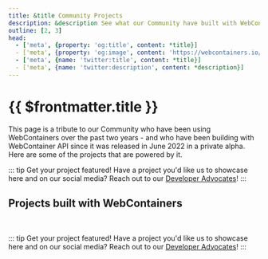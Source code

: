 ```yaml
---
title: &title Community Projects
description: &description See what our Community have built with WebContainer API.
outline: [2, 3]
head:
  - ['meta', {property: 'og:title', content: *title}]
  - ['meta', {property: 'og:image', content: 'https://webcontainers.io/img/og/guide-community_inspirations.png'}]
  - ['meta', {name: 'twitter:title', content: *title}]
  - ['meta', {name: 'twitter:description', content: *description}]
---
```

<script setup lang="ts">
import CommunityProjects from '@theme/components/CommunityProjects/CommunityProjects.vue';
</script>

# {{ $frontmatter.title }}

This page is a tribute to our Community who have been using WebContainers over the past two years - and who have been building with WebContainer API since it was released in June 2022 in a private alpha. Here are some of the projects that are powered by it.

::: tip Get your project featured!
Have a project you'd like us to showcase here and on our social media? Reach out to our [Developer Advocates](https://github.com/nxpkg/webcontainer-docs/issues/new?assignees=sylwiavargas&labels=documentation&template=%E2%9C%A8-feature-your-project.md&title=%5B%E2%9C%A8+Project+submission%5D)!
:::

## Projects built with WebContainers

<CommunityProjects />

<br/>

::: tip Get your project featured!
Have a project you'd like us to showcase here and on our social media? Reach out to our [Developer Advocates](https://github.com/nxpkg/webcontainer-docs/issues/new?assignees=sylwiavargas&labels=documentation&template=%E2%9C%A8-feature-your-project.md&title=%5B%E2%9C%A8+Project+submission%5D)!
:::